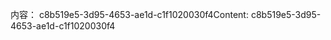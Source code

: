 <span data-ttu-id="627d5-101">内容： c8b519e5-3d95-4653-ae1d-c1f1020030f4</span><span class="sxs-lookup"><span data-stu-id="627d5-101">Content: c8b519e5-3d95-4653-ae1d-c1f1020030f4</span></span>